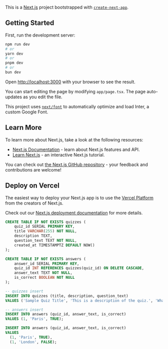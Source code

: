 This is a [Next.js](https://nextjs.org/) project bootstrapped with [`create-next-app`](https://github.com/vercel/next.js/tree/canary/packages/create-next-app).

## Getting Started

First, run the development server:

```bash
npm run dev
# or
yarn dev
# or
pnpm dev
# or
bun dev
```

Open [http://localhost:3000](http://localhost:3000) with your browser to see the result.

You can start editing the page by modifying `app/page.tsx`. The page auto-updates as you edit the file.

This project uses [`next/font`](https://nextjs.org/docs/basic-features/font-optimization) to automatically optimize and load Inter, a custom Google Font.

## Learn More

To learn more about Next.js, take a look at the following resources:

- [Next.js Documentation](https://nextjs.org/docs) - learn about Next.js features and API.
- [Learn Next.js](https://nextjs.org/learn) - an interactive Next.js tutorial.

You can check out [the Next.js GitHub repository](https://github.com/vercel/next.js/) - your feedback and contributions are welcome!

## Deploy on Vercel

The easiest way to deploy your Next.js app is to use the [Vercel Platform](https://vercel.com/new?utm_medium=default-template&filter=next.js&utm_source=create-next-app&utm_campaign=create-next-app-readme) from the creators of Next.js.

Check out our [Next.js deployment documentation](https://nextjs.org/docs/deployment) for more details.

<!-- Postgres Tables -->

```sql
CREATE TABLE IF NOT EXISTS quizzes (
    quiz_id SERIAL PRIMARY KEY,
    title VARCHAR(255) NOT NULL,
    description TEXT,
    question_text TEXT NOT NULL,
    created_at TIMESTAMPTZ DEFAULT NOW()
);

CREATE TABLE IF NOT EXISTS answers (
    answer_id SERIAL PRIMARY KEY,
    quiz_id INT REFERENCES quizzes(quiz_id) ON DELETE CASCADE,
    answer_text TEXT NOT NULL,
    is_correct BOOLEAN NOT NULL
);
```

<!-- SQL Insert Command -->

```sql
-- quizzes insert
INSERT INTO quizzes (title, description, question_text)
VALUES ('Sample Quiz Title', 'This is a description of the quiz.', 'What is the capital of France?');

-- answers insert
INSERT INTO answers (quiz_id, answer_text, is_correct)
VALUES (1, 'Paris', TRUE);
```

<!-- answers insert 2 -->
```sql
INSERT INTO answers (quiz_id, answer_text, is_correct)
VALUES
  (1, 'Paris', TRUE),
  (1, 'London', FALSE);
```
